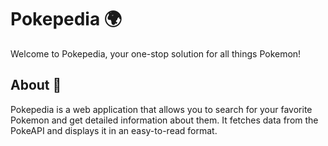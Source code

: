 # Pokepedia 🌍

Welcome to Pokepedia, your one-stop solution for all things Pokemon!

## About 📖

Pokepedia is a web application that allows you to search for your favorite Pokemon and get detailed information about them. It fetches data from the PokeAPI and displays it in an easy-to-read format.
